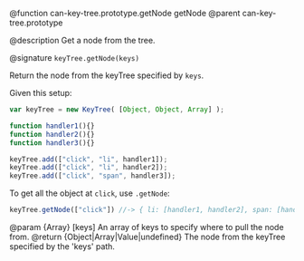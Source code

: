 @function can-key-tree.prototype.getNode getNode
@parent can-key-tree.prototype

@description Get a node from the tree.

@signature `keyTree.getNode(keys)`

Return the node from the keyTree specified by `keys`.

Given this setup:

```js
var keyTree = new KeyTree( [Object, Object, Array] );

function handler1(){}
function handler2(){}
function handler3(){}

keyTree.add(["click", "li", handler1]);
keyTree.add(["click", "li", handler2]);
keyTree.add(["click", "span", handler3]);
```

To get all the object at `click`, use `.getNode`:

```js
keyTree.getNode(["click"]) //-> { li: [handler1, handler2], span: [handler2] }
```

@param {Array} [keys] An array of keys to specify where to pull the node from.
@return {Object|Array|Value|undefined} The node from the keyTree specified by the 'keys' path.
